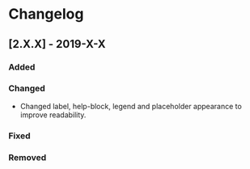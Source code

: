 # Changelog

## [2.X.X] - 2019-X-X

### Added

### Changed

- Changed label, help-block, legend and placeholder appearance to improve readability.

### Fixed

### Removed
